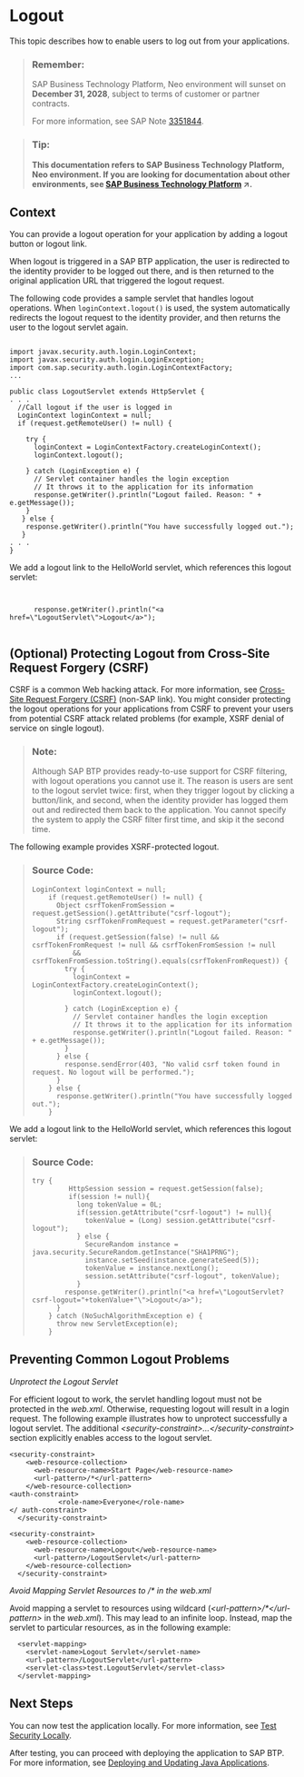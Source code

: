 <!-- loio2eebf764c3e34900b92a6ba3e4654ccd -->

# Logout

This topic describes how to enable users to log out from your applications.

> ### Remember:  
> SAP Business Technology Platform, Neo environment will sunset on **December 31, 2028**, subject to terms of customer or partner contracts.
> 
> For more information, see SAP Note [3351844](https://launchpad.support.sap.com/#/notes/3351844).

> ### Tip:  
> **This documentation refers to SAP Business Technology Platform, Neo environment. If you are looking for documentation about other environments, see [SAP Business Technology Platform](https://help.sap.com/viewer/65de2977205c403bbc107264b8eccf4b/Cloud/en-US/6a2c1ab5a31b4ed9a2ce17a5329e1dd8.html "SAP Business Technology Platform (SAP BTP) is an integrated offering comprised of four technology portfolios: database and data management, application development and integration, analytics, and intelligent technologies. The platform offers users the ability to turn data into business value, compose end-to-end business processes, and build and extend SAP applications quickly.") :arrow_upper_right:.**



<a name="loio2eebf764c3e34900b92a6ba3e4654ccd__section_064B2CF9B6DB4765B6D88930DEAA904E"/>

## Context

You can provide a logout operation for your application by adding a logout button or logout link.

When logout is triggered in a SAP BTP application, the user is redirected to the identity provider to be logged out there, and is then returned to the original application URL that triggered the logout request.

The following code provides a sample servlet that handles logout operations. When `loginContext.logout()` is used, the system automatically redirects the logout request to the identity provider, and then returns the user to the logout servlet again.

```

import javax.security.auth.login.LoginContext;
import javax.security.auth.login.LoginException;
import com.sap.security.auth.login.LoginContextFactory;
...

public class LogoutServlet extends HttpServlet {
. . . 
  //Call logout if the user is logged in
  LoginContext loginContext = null;
  if (request.getRemoteUser() != null) { 

    try { 
      loginContext = LoginContextFactory.createLoginContext(); 
      loginContext.logout();
     
    } catch (LoginException e) { 
      // Servlet container handles the login exception
      // It throws it to the application for its information
      response.getWriter().println("Logout failed. Reason: " + e.getMessage()); 
    }
   } else {
    response.getWriter().println("You have successfully logged out."); 
   }
. . . 
}

```

We add a logout link to the HelloWorld servlet, which references this logout servlet:

```


      response.getWriter().println("<a href=\"LogoutServlet\">Logout</a>"); 


```



## \(Optional\) Protecting Logout from Cross-Site Request Forgery \(CSRF\)

CSRF is a common Web hacking attack. For more information, see [Cross-Site Request Forgery \(CSRF\)](https://www.owasp.org/index.php/Cross-Site_Request_Forgery_(CSRF)) \(non-SAP link\). You might consider protecting the logout operations for your applications from CSRF to prevent your users from potential CSRF attack related problems \(for example, XSRF denial of service on single logout\).

> ### Note:  
> Although SAP BTP provides ready-to-use support for CSRF filtering, with logout operations you cannot use it. The reason is users are sent to the logout servlet twice: first, when they trigger logout by clicking a button/link, and second, when the identity provider has logged them out and redirected them back to the application. You cannot specify the system to apply the CSRF filter first time, and skip it the second time.

The following example provides XSRF-protected logout.

> ### Source Code:  
> ```
> LoginContext loginContext = null;
>     if (request.getRemoteUser() != null) {
>       Object csrfTokenFromSession = request.getSession().getAttribute("csrf-logout");
>       String csrfTokenFromRequest = request.getParameter("csrf-logout");
>       if (request.getSession(false) != null && csrfTokenFromRequest != null && csrfTokenFromSession != null
>           && csrfTokenFromSession.toString().equals(csrfTokenFromRequest)) {
>         try {
>           loginContext = LoginContextFactory.createLoginContext();
>           loginContext.logout();
> 
>         } catch (LoginException e) {
>           // Servlet container handles the login exception
>           // It throws it to the application for its information
>           response.getWriter().println("Logout failed. Reason: " + e.getMessage());
>         }
>       } else {
>         response.sendError(403, "No valid csrf token found in request. No logout will be performed.");
>       }
>     } else {
>       response.getWriter().println("You have successfully logged out.");
>     }
> 
> ```

We add a logout link to the HelloWorld servlet, which references this logout servlet:

> ### Source Code:  
> ```
> try {
>          HttpSession session = request.getSession(false);
>          if(session != null){
>            long tokenValue = 0L;
>            if(session.getAttribute("csrf-logout") != null){
>              tokenValue = (Long) session.getAttribute("csrf-logout");
>            } else {
>              SecureRandom instance = java.security.SecureRandom.getInstance("SHA1PRNG");
>              instance.setSeed(instance.generateSeed(5));
>              tokenValue = instance.nextLong();
>              session.setAttribute("csrf-logout", tokenValue);
>            }
>         response.getWriter().println("<a href=\"LogoutServlet?csrf-logout="+tokenValue+"\">Logout</a>");
>       }
>     } catch (NoSuchAlgorithmException e) {
>       throw new ServletException(e);
>     }
> 
> ```



<a name="loio2eebf764c3e34900b92a6ba3e4654ccd__section_N1019F_N10013_N10001"/>

## Preventing Common Logout Problems

*Unprotect the Logout Servlet* 

For efficient logout to work, the servlet handling logout must not be protected in the *web.xml*. Otherwise, requesting logout will result in a login request. The following example illustrates how to unprotect successfully a logout servlet. The additional *<security-constraint\>...</security-constraint\>* section explicitly enables access to the logout servlet.

```
<security-constraint>
    <web-resource-collection>
      <web-resource-name>Start Page</web-resource-name>
      <url-pattern>/*</url-pattern>
    </web-resource-collection>
<auth-constraint>
            <role-name>Everyone</role-name>
</ auth-constraint>
  </security-constraint>

<security-constraint>
    <web-resource-collection>
      <web-resource-name>Logout</web-resource-name>
      <url-pattern>/LogoutServlet</url-pattern>
    </web-resource-collection>
  </security-constraint>

```

*Avoid Mapping Servlet Resources to /\* in the web.xml* 

Avoid mapping a servlet to resources using wildcard \(*<url-pattern\>/\*</url-pattern\>* in the *web.xml*\). This may lead to an infinite loop. Instead, map the servlet to particular resources, as in the following example:

```
  <servlet-mapping>
    <servlet-name>Logout Servlet</servlet-name>
    <url-pattern>/LogoutServlet</url-pattern>
    <servlet-class>test.LogoutServlet</servlet-class>
  </servlet-mapping>
```



## Next Steps

You can now test the application locally. For more information, see [Test Security Locally](test-security-locally-fe47e02.md).

After testing, you can proceed with deploying the application to SAP BTP. For more information, see [Deploying and Updating Java Applications](../30-development-neo/deploying-and-updating-java-applications-e5dfbc6.md).

